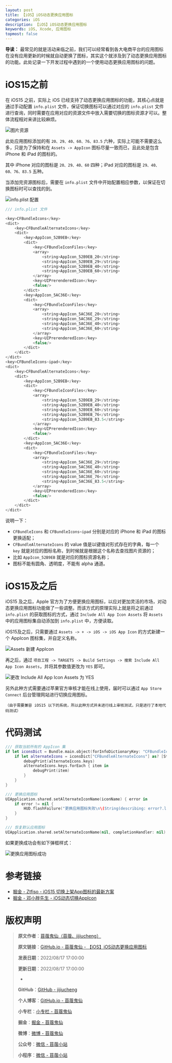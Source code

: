 ```yaml
---
layout: post
title: 【iOS】iOS动态更换应用图标
categories: iOS
description: 【iOS】iOS动态更换应用图标
keywords: iOS, Xcode, 应用图标
topmost: false
---
```


**导读：** 
最常见的就是活动来临之前，我们可以经常看到各大电商平台的应用图标在没有应用更新的时候就自动更换了图标，其实这个就涉及到了动态更换应用图标的功能。此处记录一下开发过程中遇到的一个使用动态更换应用图标的问题。

# iOS15之前

在 iOS15 之前，实际上 iOS 已经支持了动态更换应用图标的功能，其核心点就是通过手动配置 `info.plist` 文件，保证切换图标可以通过对应的 `info.plist` 文件进行查询，同时需要在应用对应的资源文件中放入需要切换的图标资源才可以。整体流程相对来讲比较麻烦。

![图片资源](/images/iOS/2022-08-17-iOS-iOS%E5%8A%A8%E6%80%81%E6%9B%B4%E6%8D%A2%E5%BA%94%E7%94%A8%E5%9B%BE%E6%A0%87-01.png)

此处应用图标添加的有 `20、29、40、60、76、83.5` 六种，实际上可能不需要这么多，只是为了保持和在 `Assets -> AppIcon` 图标尽量一致而已，且此处是包含 iPhone 和 iPad 的图标的。

其中 iPhone 对应的图标是 `20、29、40、60` 四种；iPad 对应的图标是 `29、40、60、76、83.5` 五种。

当添加完资源图标后，需要在 `info.plist` 文件中开始配置相应参数，以保证在切换图标时可以查找的到。

![info.plist 配置](/images/iOS/2022-08-17-iOS-iOS%E5%8A%A8%E6%80%81%E6%9B%B4%E6%8D%A2%E5%BA%94%E7%94%A8%E5%9B%BE%E6%A0%87-02.png)

```swift
/// info.plist 文件

<key>CFBundleIcons</key>
<dict>
    <key>CFBundleAlternateIcons</key>
    <dict>
        <key>AppIcon_52B9EB</key>
        <dict>
            <key>CFBundleIconFiles</key>
            <array>
                <string>AppIcon_52B9EB_20</string>
                <string>AppIcon_52B9EB_29</string>
                <string>AppIcon_52B9EB_40</string>
                <string>AppIcon_52B9EB_60</string>
            </array>
            <key>UIPrerenderedIcon</key>
            <false/>
        </dict>
        <key>AppIcon_5AC36E</key>
        <dict>
            <key>CFBundleIconFiles</key>
            <array>
                <string>AppIcon_5AC36E_20</string>
                <string>AppIcon_5AC36E_29</string>
                <string>AppIcon_5AC36E_40</string>
                <string>AppIcon_5AC36E_60</string>
            </array>
            <key>UIPrerenderedIcon</key>
            <false/>
        </dict>
    </dict>
</dict>
<key>CFBundleIcons~ipad</key>
<dict>
    <key>CFBundleAlternateIcons</key>
    <dict>
        <key>AppIcon_52B9EB</key>
        <dict>
            <key>CFBundleIconFiles</key>
            <array>
                <string>AppIcon_52B9EB_29</string>
                <string>AppIcon_52B9EB_40</string>
                <string>AppIcon_52B9EB_60</string>
                <string>AppIcon_52B9EB_76</string>
                <string>AppIcon_52B9EB_83.5</string>
            </array>
            <key>UIPrerenderedIcon</key>
            <false/>
        </dict>
        <key>AppIcon_5AC36E</key>
        <dict>
            <key>CFBundleIconFiles</key>
            <array>
                <string>AppIcon_5AC36E_29</string>
                <string>AppIcon_5AC36E_40</string>
                <string>AppIcon_5AC36E_60</string>
                <string>AppIcon_5AC36E_76</string>
                <string>AppIcon_5AC36E_83.5</string>
            </array>
            <key>UIPrerenderedIcon</key>
            <false/>
        </dict>
    </dict>
</dict>
```

说明一下：
- `CFBundleIcons` 和 `CFBundleIcons~ipad` 分别是对应的 iPhone 和 iPad 的图标更换适配；
- `CFBundleAlternateIcons` 的 value 值是以键值对形式存在的字典，每一个 `key` 就是对应的图标名称，到时候就是根据这个名称去查找图片资源的；
- 比如 `AppIcon_52B9EB` 就是对应的图标资源名称；
- 图标不能有圆角、透明度，不能有 alpha 通道。

# iOS15及之后

iOS15 及之后，Apple 官方为了方便更换应用图标，以应对更加灵活的市场，对动态更换应用图标功能做了一些调整。而该方式的原理实际上就是将之前通过 `info.plist` 的获取图标的方式，通过 `Include All App Icon Assets` 将 `Assets` 中的应用图标集自动添加到 `info.plist` 中，方便读取。

iOS15及之后，只需要通过 `Assets -> + -> iOS -> iOS App Icon` 的方式新建一个 AppIcon 图标集，并自定义名称。

![Assets 新建 AppIcon](/images/iOS/2022-08-17-iOS-iOS%E5%8A%A8%E6%80%81%E6%9B%B4%E6%8D%A2%E5%BA%94%E7%94%A8%E5%9B%BE%E6%A0%87-03.png)

再之后，通过 `项目工程 -> TARGETS -> Build Settings -> 搜索 Include All App Icon Assets`，并将其参数值更改为 `YES` 即可。

![更改 Include All App Icon Assets 为 YES](/images/iOS/2022-08-17-iOS-iOS%E5%8A%A8%E6%80%81%E6%9B%B4%E6%8D%A2%E5%BA%94%E7%94%A8%E5%9B%BE%E6%A0%87-04.png)

另外此种方式需要通过苹果官方审核才能在线上使用，届时可以通过 `App Store Connect` 后台管理网站进行切换应用图标。

`（由于需要兼容 iOS15 以下的系统，所以此种方式并未进行线上审核测试，只是进行了本地代码测试）`

# 代码测试

```swift
/// 获取当前所有的 AppIcon 集
if let iconsDict = Bundle.main.object(forInfoDictionaryKey: "CFBundleIcons") as? [String:Any] {
    if let alternateIcons = iconsDict["CFBundleAlternateIcons"] as? [String:Any] {
        debugPrint(alternateIcons.keys)
        alternateIcons.keys.forEach { item in
            debugPrint(item)
        }
    }
}

/// 更换应用图标
UIApplication.shared.setAlternateIconName(iconName) { error in
    if error != nil {
        HUD.flashFailure("更换应用图标失败\n\(String(describing: error?.localizedDescription))")
    }
}

/// 恢复默认应用图标
UIApplication.shared.setAlternateIconName(nil, completionHandler: nil)
```

如果更换成功会有如下弹框样式：

![更换应用图标成功](/images/iOS/2022-08-17-iOS-iOS%E5%8A%A8%E6%80%81%E6%9B%B4%E6%8D%A2%E5%BA%94%E7%94%A8%E5%9B%BE%E6%A0%87-05.png)

# 参考链接

- [掘金 - Ztfiso - iOS15 切换上架App图标的最新方案](https://juejin.cn/post/7050745056151470094)
- [掘金 - 邓小胖先生 - iOS动态切换AppIcon](https://juejin.cn/post/7087488058878066702)

# 版权声明

> **原文作者**：[苜蓿鬼仙（苜蓿、jijiucheng）](https://jijiucheng.github.io/)
> 
> **原文链接**：[GitHub.io - 苜蓿鬼仙 - 【iOS】iOS动态更换应用图标](https://jijiucheng.github.io/2022/08/17/iOS-iOS动态更换应用图标/)
> 
> **发表日期**：2022/08/17 17:00:00
> 
> **更新日期**：2022/08/17 17:00:00
> 
> -
> 
> **GitHub**：[GitHub - jijiucheng](https://github.com/jijiucheng)
> 
> **个人博客**：[GitHub.io - 苜蓿鬼仙](https://jijiucheng.github.io)
> 
> **小专栏**：[小专栏 - 苜蓿鬼仙](https://xiaozhuanlan.com/u/6667468960)
> 
> **掘金**：[掘金 - 苜蓿鬼仙](https://juejin.im/user/5a31e95c51882533d023137d)
> 
> **微博**：[微博 - 苜蓿鬼仙](https://weibo.com/u/1585459545)
> 
> **公众号**：[微信 - 苜蓿小站](#)
> 
> **小程序**：[微信 - 苜蓿小站](#)


